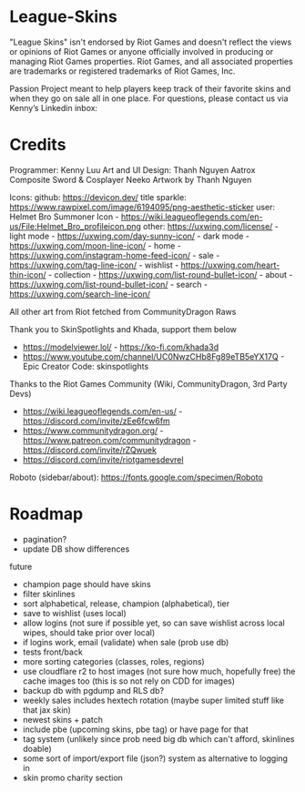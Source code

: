 # League-Skins

"League Skins" isn't endorsed by Riot Games and doesn't reflect the views or opinions of Riot Games or anyone officially involved in producing or managing Riot Games properties. Riot Games, and all associated properties are trademarks or registered trademarks of Riot Games, Inc.

Passion Project meant to help players keep track of their favorite skins and when they go on sale all in one place. For questions, please contact us via Kenny’s Linkedin inbox:

# Credits 

Programmer: Kenny Luu
Art and UI Design: Thanh Nguyen
Aatrox Composite Sword & Cosplayer Neeko Artwork by Thanh Nguyen

Icons:
github: https://devicon.dev/
title sparkle: https://www.rawpixel.com/image/6194095/png-aesthetic-sticker
user: Helmet Bro Summoner Icon - https://wiki.leagueoflegends.com/en-us/File:Helmet_Bro_profileicon.png
other: https://uxwing.com/license/
    - light mode - https://uxwing.com/day-sunny-icon/
    - dark mode - https://uxwing.com/moon-line-icon/
    - home - https://uxwing.com/instagram-home-feed-icon/
    - sale - https://uxwing.com/tag-line-icon/
    - wishlist - https://uxwing.com/heart-thin-icon/
    - collection - https://uxwing.com/list-round-bullet-icon/
    - about - https://uxwing.com/list-round-bullet-icon/
    - search - https://uxwing.com/search-line-icon/

All other art from Riot fetched from CommunityDragon Raws

Thank you to SkinSpotlights and Khada, support them below
 - https://modelviewer.lol/ - https://ko-fi.com/khada3d
 - https://www.youtube.com/channel/UC0NwzCHb8Fg89eTB5eYX17Q - Epic Creator Code: skinspotlights

Thanks to the Riot Games Community (Wiki, CommunityDragon, 3rd Party Devs)
 - https://wiki.leagueoflegends.com/en-us/ - https://discord.com/invite/zEe6fcw6fm
 - https://www.communitydragon.org/ - https://www.patreon.com/communitydragon - https://discord.com/invite/rZQwuek
 - https://discord.com/invite/riotgamesdevrel

Roboto (sidebar/about): https://fonts.google.com/specimen/Roboto

# Roadmap

- pagination?
- update DB show differences

future
- champion page should have skins
- filter skinlines
- sort alphabetical, release, champion (alphabetical), tier
- save to wishlist (uses local)
- allow logins (not sure if possible yet, so can save wishlist across local wipes, should take prior over local)
- if logins work, email (validate) when sale (prob use db)
- tests front/back
- more sorting categories (classes, roles, regions)
- use cloudflare r2 to host images (not sure how much, hopefully free) the cache images too (this is so not rely on CDD for images) 
- backup db with pgdump and RLS db?
- weekly sales includes hextech rotation (maybe super limited stuff like that jax skin)
- newest skins + patch
- include pbe (upcoming skins, pbe tag) or have page for that
- tag system (unlikely since prob need big db which can't afford, skinlines doable)
- some sort of import/export file (json?) system as alternative to logging in
- skin promo charity section
